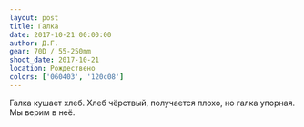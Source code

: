 ```yaml
---
layout: post
title: Галка
date: 2017-10-21 00:00:00
author: Д.Г.
gear: 70D / 55-250mm
shoot_date: 2017-10-21
location: Рождествено
colors: ['060403', '120c08']
---
```

Галка кушает хлеб. Хлеб чёрствый, получается плохо, но галка упорная. Мы верим в неё.
